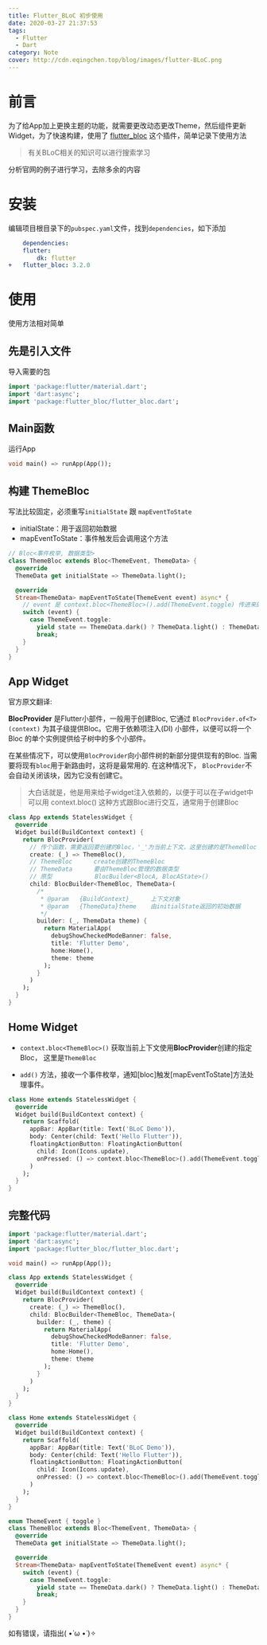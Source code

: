 ```yaml
---
title: Flutter_BLoC 初步使用
date: 2020-03-27 21:37:53
tags:
  - Flutter
  - Dart
category: Note
cover: http://cdn.eqingchen.top/blog/images/flutter-BLoC.png
---
```


# 前言

为了给App加上更换主题的功能，就需要更改动态更改Theme，然后组件更新Widget，为了快速构建，使用了 [flutter_bloc](https://s0pub0dev.icopy.site/packages/flutter_bloc) 这个插件，简单记录下使用方法

> 有关BLoC相关的知识可以进行搜索学习



分析官网的例子进行学习，去除多余的内容


# 安装

编辑项目根目录下的`pubspec.yaml`文件，找到`dependencies`，如下添加

```yaml
	dependencies:
  	flutter:
    	dk: flutter
+ 	flutter_bloc: 3.2.0
```

# 使用

使用方法相对简单

## 先是引入文件

导入需要的包

```dart
import 'package:flutter/material.dart';
import 'dart:async';
import 'package:flutter_bloc/flutter_bloc.dart';
```

## Main函数

运行App

```dart
void main() => runApp(App());
```



## 构建 ThemeBloc

写法比较固定，必须重写`initialState` 跟 `mapEventToState`

* initialState：用于返回初始数据
* mapEventToState：事件触发后会调用这个方法

```dart
// Bloc<事件枚举, 数据类型>
class ThemeBloc extends Bloc<ThemeEvent, ThemeData> {
  @override
  ThemeData get initialState => ThemeData.light();

  @override
  Stream<ThemeData> mapEventToState(ThemeEvent event) async* {
    // event 是 context.bloc<ThemeBloc>().add(ThemeEvent.toggle) 传进来的事件枚举
    switch (event) {
      case ThemeEvent.toggle:
        yield state == ThemeData.dark() ? ThemeData.light() : ThemeData.dark();
        break;
    }
  }
}
```



## App Widget

官方原文翻译:

**BlocProvider**  是Flutter小部件，一般用于创建Bloc, 它通过 `BlocProvider.of<T>(context)` 为其子级提供Bloc。它用于依赖项注入(DI) 小部件，以便可以将一个 Bloc 的单个实例提供给子树中的多个小部件。

在某些情况下，可以使用`BlocProvider`向小部件树的新部分提供现有的Bloc. 当需要将现有`bloc`用于新路由时，这将是最常用的. 在这种情况下， `BlocProvider`不会自动关闭该块，因为它没有创建它。

>  大白话就是，他是用来给子widget注入依赖的，以便于可以在子widget中可以用 context.bloc<BlocA>() 这种方式跟Bloc进行交互，通常用于创建Bloc



```dart
class App extends StatelessWidget {
  @override
  Widget build(BuildContext context) {
    return BlocProvider(
      // 传个函数，需要返回要创建的Bloc，'_'为当前上下文，这里创建的是ThemeBloc
      create: (_) => ThemeBloc(),
      // ThemeBloc		create创建的ThemeBloc
      // ThemeData		要由ThemeBloc管理的数据类型
      // 原型			   BlocBuilder<BlocA, BlocAState>()
      child: BlocBuilder<ThemeBloc, ThemeData>(
        /*
         * @param	{BuildContext}_		上下文对象
         * @param	{ThemeData}theme	由initialState返回的初始数据
         */
        builder: (_, ThemeData theme) {
          return MaterialApp(
            debugShowCheckedModeBanner: false,
            title: 'Flutter Demo',
            home:Home(),
            theme: theme
          );
        }
      )
    );
  }
}
```



## Home Widget

* `context.bloc<ThemeBloc>()` 获取当前上下文使用**BlocProvider**创建的指定Bloc， 这里是`ThemeBloc`

* `add()` 方法，接收一个事件枚举，通知[bloc]触发[mapEventToState]方法处理事件。

```dart
class Home extends StatelessWidget {
  @override
  Widget build(BuildContext context) {
    return Scaffold(
      appBar: AppBar(title: Text('BLoC Demo')),
      body: Center(child: Text('Hello Flutter')),
      floatingActionButton: FloatingActionButton(
        child: Icon(Icons.update),
        onPressed: () => context.bloc<ThemeBloc>().add(ThemeEvent.toggle)
      )
    );
  }
}
```



## 完整代码

```dart
import 'package:flutter/material.dart';
import 'dart:async';
import 'package:flutter_bloc/flutter_bloc.dart';

void main() => runApp(App());

class App extends StatelessWidget {
  @override
  Widget build(BuildContext context) {
    return BlocProvider(
      create: (_) => ThemeBloc(),
      child: BlocBuilder<ThemeBloc, ThemeData>(
        builder: (_, theme) {
          return MaterialApp(
            debugShowCheckedModeBanner: false,
            title: 'Flutter Demo',
            home:Home(),
            theme: theme
          );
        }
      )
    );
  }
}

class Home extends StatelessWidget {
  @override
  Widget build(BuildContext context) {
    return Scaffold(
      appBar: AppBar(title: Text('BLoC Demo')),
      body: Center(child: Text('Hello Flutter')),
      floatingActionButton: FloatingActionButton(
        child: Icon(Icons.update),
        onPressed: () => context.bloc<ThemeBloc>().add(ThemeEvent.toggle)
      )
    );
  }
}

enum ThemeEvent { toggle }
class ThemeBloc extends Bloc<ThemeEvent, ThemeData> {
  @override
  ThemeData get initialState => ThemeData.light();

  @override
  Stream<ThemeData> mapEventToState(ThemeEvent event) async* {
    switch (event) {
      case ThemeEvent.toggle:
        yield state == ThemeData.dark() ? ThemeData.light() : ThemeData.dark();
        break;
    }
  }
}

```


如有错误，请指出( •̀ ω •́ )✧